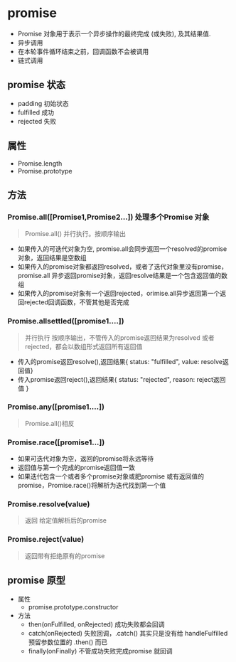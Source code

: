 # promise
 - Promise 对象用于表示一个异步操作的最终完成 (或失败), 及其结果值.
 - 异步调用
 - 在本轮事件循环结束之前，回调函数不会被调用
 - 链式调用
## promise 状态
 - padding 初始状态
 - fulfilled 成功
 - rejected 失败

## 属性
 - Promise.length
 - Promise.prototype

## 方法
### Promise.all([Promise1,Promise2...]) 处理多个Promise 对象
> Promise.all() 并行执行。按顺序输出	 
 - 如果传入的可迭代对象为空, promise.all会同步返回一个resolved的promise对象，返回结果是空数组
- 如果传入的promise对象都返回resolved，或者了迭代对象里没有promise，promise.all 异步返回promise对象，返回resolve结果是一个包含返回值的数组
 - 如果传入的promise对象有一个返回rejected，orimise.all异步返回第一个返回rejected回调函数，不管其他是否完成

### Promise.allsettled([promise1....]) 
> 并行执行 按顺序输出，不管传入的promise返回结果为resolved 或者 rejected，都会以数组形式返回所有返回值
 - 传入的promise返回resolve(),返回结果{ status: "fulfilled", value: resolve返回值}
 - 传入promise返回reject(),返回结果{ status: "rejected", reason: reject返回值 }
 ### Promise.any([promise1....]) 
 > Promise.all()相反
 ### Promise.race([promise1...])
  - 如果可迭代对象为空，返回的promise将永远等待
  - 返回值与第一个完成的promise返回值一致
  - 如果迭代包含一个或者多个promise对象或肥promise 或有返回值的promise，Promise.race()将解析为迭代找到第一个值
### Promise.resolve(value)
> 返回 给定值解析后的promise

### Promise.reject(value)
> 返回带有拒绝原有的promise


## promise 原型
 - 属性
	- promise.prototype.constructor
 - 方法
 	- then(onFulfilled, onRejected) 成功失败都会回调
	- catch(onRejected) 失败回调，.catch() 其实只是没有给 handleFulfilled 预留参数位置的 .then() 而已
	- finally(onFinally) 不管成功失败完成promise 就回调



